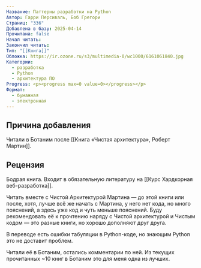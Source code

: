```yaml
---
Название: Паттерны разработки на Python
Автор: Гарри Персиваль, Боб Грегори
Страниц: "336"
Добавлена в базу: 2025-04-14
Прочитана: false
Начал читать: 
Закончил читать: 
Тип: "[[Книга]]"
Обложка: https://ir.ozone.ru/s3/multimedia-0/wc1000/6161061840.jpg
Категории:
  - разработка
  - Python
  - архитектура ПО
Progress: <p><progress max=0 value=0></progress></p>
Формат:
  - бумажная
  - электронная
---
```

## Причина добавления

Читали в Ботаним после [[Книга «Чистая архитектура», Роберт Мартин]].

## Рецензия

Бодрая книга. Входит в обязательную литературу на [[Курс Хардкорная веб-разработка]].

Читать вместе с Чистой Архитектурой Мартина — до этой книги или после, хотя, лучше всё же начать с Мартина, у него нет кода, но много пояснений, а здесь уже код и чуть меньше пояснений. Буду рекомендовать её к прочтению наряду с Чистой архитектурой и Чистым кодом — это разные книги, но хорошо дополняют друг друга.

В переводе есть ошибки табуляции в Python-коде, но знающим Python это не доставит проблем.

Читали её в Ботаним, остались комментарии по ней. Из текущих прочитанных ~10 книг в Ботаним это для меня одна из лучших.  